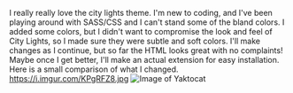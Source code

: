 I really really love the city lights theme. I'm new to coding, and I've been playing around with SASS/CSS and I can't stand some of the bland colors. I added some colors, but I didn't want to compromise the look and feel of City Lights, so I made sure they were subtle and soft colors. I'll make changes as I continue, but so far the HTML looks great with no complaints! Maybe once I get better, I'll make an actual extension for easy installation. 
Here is a small comparison of what I changed. https://i.imgur.com/KPgRFZ8.jpg
![Image of Yaktocat](https://i.imgur.com/KPgRFZ8.jpg)
